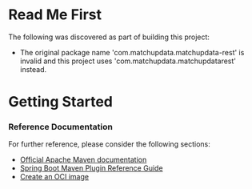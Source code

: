 # Read Me First
The following was discovered as part of building this project:

* The original package name 'com.matchupdata.matchupdata-rest' is invalid and this project uses 'com.matchupdata.matchupdatarest' instead.

# Getting Started

### Reference Documentation
For further reference, please consider the following sections:

* [Official Apache Maven documentation](https://maven.apache.org/guides/index.html)
* [Spring Boot Maven Plugin Reference Guide](https://docs.spring.io/spring-boot/docs/3.2.0-RC2/maven-plugin/reference/html/)
* [Create an OCI image](https://docs.spring.io/spring-boot/docs/3.2.0-RC2/maven-plugin/reference/html/#build-image)

